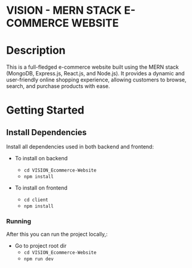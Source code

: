 
# VISION - MERN STACK E-COMMERCE WEBSITE

# Description

This is a full-fledged e-commerce website built using the MERN stack (MongoDB, Express.js, React.js, and Node.js). It provides a dynamic and user-friendly online shopping experience, allowing customers to browse, search, and purchase products with ease.

# Getting Started

## Install Dependencies

Install all dependencies used in both backend and frontend:

- To install on backend
  - <code>cd VISION_Ecommerce-Website</code>
  - <code>npm install</code>

- To install on frontend
  - <code>cd client</code>
  - <code>npm install</code>

### Running

After this you can run the project locally,:

- Go to project root dir
  - <code>cd VISION_Ecommerce-Website</code>
  - <code>npm run dev</code>
